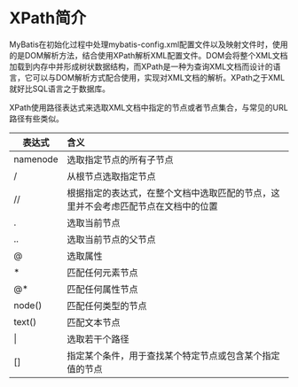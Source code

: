 # XPath简介

MyBatis在初始化过程中处理mybatis-config.xml配置文件以及映射文件时，使用的是DOM解析方法，结合使用XPath解析XML配置文件。DOM会将整个XML文档加载到内存中并形成树状数据结构，而XPath是一种为查询XML文档而设计的语言，它可以与DOM解析方式配合使用，实现对XML文档的解析。XPath之于XML就好比SQL语言之于数据库。



XPath使用路径表达式来选取XML文档中指定的节点或者节点集合，与常见的URL路径有些类似。


表达式|含义
--|:-
namenode | 选取指定节点的所有子节点 
/ | 从根节点选取指定节点 
// | 根据指定的表达式，在整个文档中选取匹配的节点，这里并不会考虑匹配节点在文档中的位置 
. | 选取当前节点 
..| 选取当前节点的父节点 
@ | 选取属性 
* | 匹配任何元素节点 
@* | 匹配任何属性节点 
node() | 匹配任何类型的节点 
text() | 匹配文本节点 
\| | 选取若干个路径 
[] | 指定某个条件，用于查找某个特定节点或包含某个指定值的节点 

